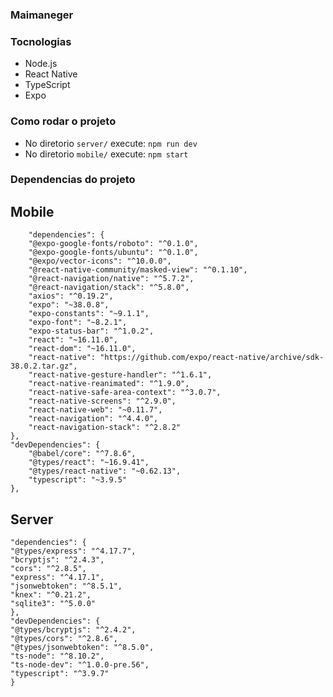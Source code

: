 ### Maimaneger
  

### Tocnologias

- Node.js
- React Native
- TypeScript
- Expo

### Como rodar o projeto
 
- No diretorio `server/` execute: `npm run dev`
- No diretorio `mobile/` execute: `npm start`

### Dependencias do projeto

##	Mobile

		"dependencies": {
		"@expo-google-fonts/roboto": "^0.1.0",
		"@expo-google-fonts/ubuntu": "^0.1.0",
		"@expo/vector-icons": "^10.0.0",
		"@react-native-community/masked-view": "^0.1.10",
		"@react-navigation/native": "^5.7.2",
		"@react-navigation/stack": "^5.8.0",
		"axios": "^0.19.2",
		"expo": "~38.0.8",
		"expo-constants": "~9.1.1",
		"expo-font": "~8.2.1",
		"expo-status-bar": "^1.0.2",
		"react": "~16.11.0",
		"react-dom": "~16.11.0",
		"react-native": "https://github.com/expo/react-native/archive/sdk-38.0.2.tar.gz",
		"react-native-gesture-handler": "^1.6.1",
		"react-native-reanimated": "^1.9.0",
		"react-native-safe-area-context": "^3.0.7",
		"react-native-screens": "^2.9.0",
		"react-native-web": "~0.11.7",
		"react-navigation": "^4.4.0",
		"react-navigation-stack": "^2.8.2"
	},
	"devDependencies": {
		"@babel/core": "^7.8.6",
		"@types/react": "~16.9.41",
		"@types/react-native": "~0.62.13",
		"typescript": "~3.9.5"
	},

## Server

	"dependencies": {
	"@types/express": "^4.17.7",
	"bcryptjs": "^2.4.3",
	"cors": "^2.8.5",
	"express": "^4.17.1",
	"jsonwebtoken": "^8.5.1",
	"knex": "^0.21.2",
	"sqlite3": "^5.0.0"
	},
	"devDependencies": {
	"@types/bcryptjs": "^2.4.2",
	"@types/cors": "^2.8.6",
	"@types/jsonwebtoken": "^8.5.0",
	"ts-node": "^8.10.2",
	"ts-node-dev": "^1.0.0-pre.56",
	"typescript": "^3.9.7"
	}
